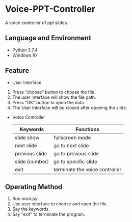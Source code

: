 # Voice-PPT-Controller
A voice controller of ppt slides.

## Language and Environment
* Python 3.7.4
* Windows 10

## Feature
* User Interface
<ol>
<li> Press "choose" button to choose the file.</li>
<li> The user interface will show the file path.</li>
<li> Press "OK" button to open the data.</li>
<li> The User Interface will be closed after opening the slide.</li>
</ol>

* Voice Controller

  | Keywords | Functions |
  | ---- | ---- |
  | slide show | fullscreen mode |
  | next slide | go to next slide |
  | previous slide | go to previous slide |
  | slide {number} | go to specific slide |
  | exit | terminate the voice controller |
  
## Operating Method
<ol>
<li> Run main.py.</li>
<li> Use user interface to choose and open the file.</li>
<li> Say the keywords.</li>
<li> Say "exit" to terminate the program.</li>
</ol>
